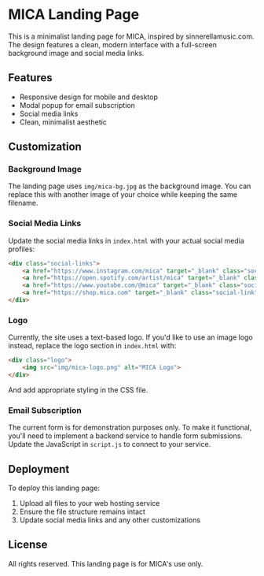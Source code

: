 # MICA Landing Page

This is a minimalist landing page for MICA, inspired by sinnerellamusic.com. The design features a clean, modern interface with a full-screen background image and social media links.

## Features

- Responsive design for mobile and desktop
- Modal popup for email subscription
- Social media links
- Clean, minimalist aesthetic

## Customization

### Background Image

The landing page uses `img/mica-bg.jpg` as the background image. You can replace this with another image of your choice while keeping the same filename.

### Social Media Links

Update the social media links in `index.html` with your actual social media profiles:

```html
<div class="social-links">
    <a href="https://www.instagram.com/mica" target="_blank" class="social-link">INSTAGRAM</a>
    <a href="https://open.spotify.com/artist/mica" target="_blank" class="social-link">SPOTIFY</a>
    <a href="https://www.youtube.com/@mica" target="_blank" class="social-link">YOUTUBE</a>
    <a href="https://shop.mica.com" target="_blank" class="social-link">MERCH</a>
</div>
```

### Logo

Currently, the site uses a text-based logo. If you'd like to use an image logo instead, replace the logo section in `index.html` with:

```html
<div class="logo">
    <img src="img/mica-logo.png" alt="MICA Logo">
</div>
```

And add appropriate styling in the CSS file.

### Email Subscription

The current form is for demonstration purposes only. To make it functional, you'll need to implement a backend service to handle form submissions. Update the JavaScript in `script.js` to connect to your service.

## Deployment

To deploy this landing page:

1. Upload all files to your web hosting service
2. Ensure the file structure remains intact
3. Update social media links and any other customizations

## License

All rights reserved. This landing page is for MICA's use only.
